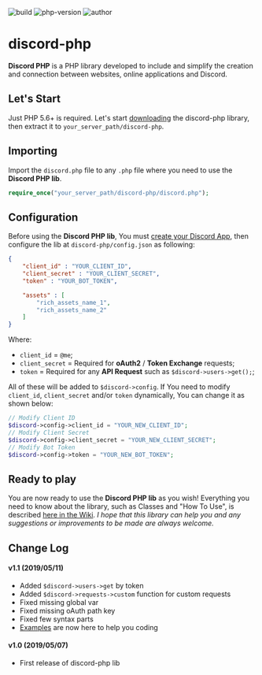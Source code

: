![build](https://img.shields.io/badge/build-stable-brightgreen.svg) ![php-version](https://img.shields.io/badge/php-5.6%2B-blue.svg) ![author](https://img.shields.io/badge/author-Marco%20Cusano-blue.svg)

# discord-php
**Discord PHP** is a PHP library developed to include and simplify the creation and connection between websites, online applications and Discord.

## Let's Start
Just PHP 5.6+ is required. Let's start [downloading](https://github.com/marcocusano/discord-php/archive/master.zip) the discord-php library, then extract it to `your_server_path/discord-php`.

## Importing
Import the `discord.php` file to any `.php` file where you need to use the **Discord PHP lib**.
```PHP
require_once("your_server_path/discord-php/discord.php");
```

## Configuration
Before using the **Discord PHP lib**, You must [create your Discord App](https://discordapp.com/developers/applications/), then configure the lib at `discord-php/config.json` as following:
```JSON
{
    "client_id" : "YOUR_CLIENT_ID",
    "client_secret" : "YOUR_CLIENT_SECRET",
    "token" : "YOUR_BOT_TOKEN",

    "assets" : [
        "rich_assets_name_1",
        "rich_assets_name_2"
    ]
}
```
Where:
- `client_id` = `@me`;
- `client_secret` = Required for **oAuth2** / **Token Exchange** requests;
- `token` = Required for any **API Request** such as `$discord->users->get();`;

All of these will be added to `$discord->config`. If You need to modify `client_id`, `client_secret` and/or `token` dynamically, You can change it as shown below:
```PHP
// Modify Client ID
$discord->config->client_id = "YOUR_NEW_CLIENT_ID";
// Modify Client Secret
$discord->config->client_secret = "YOUR_NEW_CLIENT_SECRET";
// Modify Bot Token
$discord->config->token = "YOUR_NEW_BOT_TOKEN";
```

## Ready to play
You are now ready to use the **Discord PHP lib** as you wish!
Everything you need to know about the library, such as Classes and "How To Use", is described [here in the Wiki](https://github.com/marcocusano/discord-php/wiki).
*I hope that this library can help you and any suggestions or improvements to be made are always welcome.*

## Change Log
#### v1.1 (2019/05/11)
- Added `$discord->users->get` by token
- Added `$discord->requests->custom` function for custom requests
- Fixed missing global var
- Fixed missing oAuth path key
- Fixed few syntax parts
- [Examples](/marcocusano/discord-php/wiki/examples) are now here to help you coding
#### v1.0 (2019/05/07)
- First release of discord-php lib
